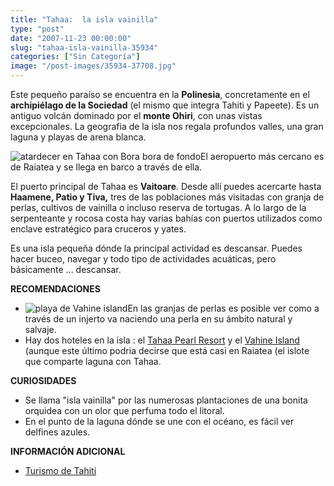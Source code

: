 ```yaml
---
title: "Tahaa:  la isla vainilla"
type: "post"
date: "2007-11-23 00:00:00"
slug: "tahaa-isla-vainilla-35934"
categories: ["Sin Categoría"]
image: "/post-images/35934-37708.jpg"
---
```


Este pequeño paraíso se encuentra en la **Polinesia**, concretamente en el **archipiélago de la Sociedad** (el mismo que integra Tahiti y Papeete). Es un antiguo volcán dominado por el **monte Ohiri**, con unas vistas excepcionales. La geografia de la isla nos regala profundos valles, una gran laguna y playas de arena blanca.

![atardecer en Tahaa con Bora bora de fondo](/post-images/35934-37708.jpg "atardecer en Tahaa con Bora bora de fondo")El aeropuerto más cercano es de Raiatea y se llega en barco a través de ella.

El puerto principal de Tahaa es **Vaitoare**. Desde allí puedes acercarte hasta **Haamene, Patio y Tiva,** tres de las poblaciones más visitadas con granja de perlas, cultivos de vainilla o incluso reserva de tortugas. A lo largo de la serpenteante y rocosa costa hay varias bahías con puertos utilizados como enclave estratégico para cruceros y yates.

Es una isla pequeña dónde la principal actividad es descansar. Puedes hacer buceo, navegar y todo tipo de actividades acuáticas, pero básicamente ... descansar.

**RECOMENDACIONES**

- ![playa de Vahine island](/post-images/35934-37707.jpg "playa de Vahine island")En las granjas de perlas es posible ver como a través de un injerto va naciendo una perla en su ámbito natural y salvaje.
- Hay dos hoteles en la isla : el [Tahaa Pearl Resort](http://www.letahaa.com/main.php) y el [Vahine Island](http://www.vahine-island.com/) (aunque este último podria decirse que está casi en Raiatea (el islote que comparte laguna con Tahaa.

**CURIOSIDADES**

- Se llama "isla vainilla" por las numerosas plantaciones de una bonita orquidea con un olor que perfuma todo el litoral.
- En el punto de la laguna dónde se une con el océano, es fácil ver delfines azules.

 **INFORMACIÓN ADICIONAL**

- [Turismo de Tahiti](http://www.tahiti-tourisme.es/home.php?etabid=3)
